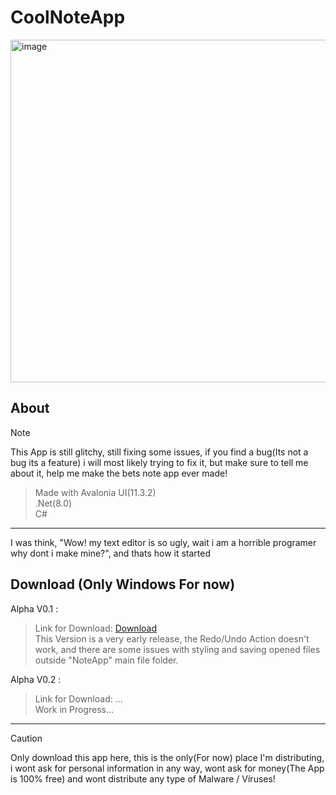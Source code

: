 # CoolNoteApp
<img width="819" height="548" alt="image" src="https://github.com/user-attachments/assets/d0aa5fd2-7bc3-411a-b5f1-7ce363b1343c" />
<br>

## About
> [!NOTE]
> This App is still glitchy, still fixing some issues, if you find a bug(Its not a bug its a feature) i will most likely trying to fix it, but make sure to
> tell me about it, help me make the bets note app ever made!

> Made with Avalonia UI(11.3.2)<br>
> .Net(8.0)<br>
> C#<br>
<hr>
I was think, "Wow! my text editor is so ugly, wait i am a horrible programer why dont i make mine?", and thats how it started

## Download (Only Windows For now)
Alpha V0.1 :
> Link for Download: [Download](https://github.com/Kywyy/CoolNoteApp/tags)<br>
> This Version is a very early release, the Redo/Undo Action doesn't work, and there are some issues with styling and saving opened files outside "NoteApp" main file folder.

Alpha V0.2 :
> Link for Download: ... <br>
> Work in Progress...



<hr>

> [!CAUTION]
> Only download this app here, this is the only(For now) place I'm distributing, i wont ask for personal information in any way, wont ask for money(The App is 100% free) and wont distribute any type of Malware / Víruses!

